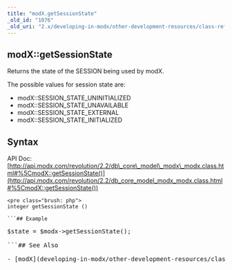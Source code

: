 ```yaml
---
title: "modX.getSessionState"
_old_id: "1076"
_old_uri: "2.x/developing-in-modx/other-development-resources/class-reference/modx/modx.getsessionstate"
---
```


## modX::getSessionState

Returns the state of the SESSION being used by modX.

The possible values for session state are:

- modX::SESSION\_STATE\_UNINITIALIZED
- modX::SESSION\_STATE\_UNAVAILABLE
- modX::SESSION\_STATE\_EXTERNAL
- modX::SESSION\_STATE\_INITIALIZED

## Syntax

API Doc: [http://api.modx.com/revolution/2.2/db\_core\_model\_modx\_modx.class.html#%5CmodX::getSessionState()](http://api.modx.com/revolution/2.2/db_core_model_modx_modx.class.html#%5CmodX::getSessionState())

```
<pre class="brush: php">
integer getSessionState ()

```## Example

```
<pre class="brush: php">
$state = $modx->getSessionState();

```## See Also

- [modX](developing-in-modx/other-development-resources/class-reference/modx "modX")